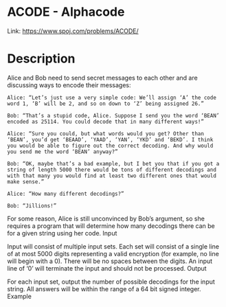 # ACODE - Alphacode

Link: https://www.spoj.com/problems/ACODE/

# Description
Alice and Bob need to send secret messages to each other and are discussing ways to encode their messages:

    Alice: “Let’s just use a very simple code: We’ll assign ‘A’ the code word 1, ‘B’ will be 2, and so on down to ‘Z’ being assigned 26.”

    Bob: “That’s a stupid code, Alice. Suppose I send you the word ‘BEAN’ encoded as 25114. You could decode that in many different ways!”

    Alice: “Sure you could, but what words would you get? Other than ‘BEAN’, you’d get ‘BEAAD’, ‘YAAD’, ‘YAN’, ‘YKD’ and ‘BEKD’. I think you would be able to figure out the correct decoding. And why would you send me the word ‘BEAN’ anyway?”

    Bob: “OK, maybe that’s a bad example, but I bet you that if you got a string of length 5000 there would be tons of different decodings and with that many you would find at least two different ones that would make sense.”

    Alice: “How many different decodings?”

    Bob: “Jillions!”

For some reason, Alice is still unconvinced by Bob’s argument, so she requires a program that will determine how many decodings there can be for a given string using her code.
Input

Input will consist of multiple input sets. Each set will consist of a single line of at most 5000 digits representing a valid encryption (for example, no line will begin with a 0). There will be no spaces between the digits. An input line of ‘0’ will terminate the input and should not be processed.
Output

For each input set, output the number of possible decodings for the input string. All answers will be within the range of a 64 bit signed integer.
Example
